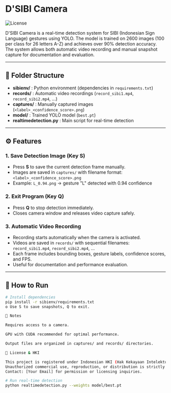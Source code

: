 # D'SIBI Camera

![License](https://img.shields.io/badge/License-MIT-yellow.svg)

D'SIBI Camera is a real-time detection system for SIBI (Indonesian Sign Language) gestures using YOLO. The model is trained on 2600 images (100 per class for 26 letters A-Z) and achieves over 90% detection accuracy. The system allows both automatic video recording and manual snapshot capture for documentation and evaluation.

---

## 📂 Folder Structure
- **sibienv/** : Python environment (dependencies in `requirements.txt`)  
- **records/** : Automatic video recordings (`record_sibi1.mp4`, `record_sibi2.mp4`, ...)  
- **captures/** : Manually captured images (`<label>_<confidence_score>.png`)  
- **model/** : Trained YOLO model (`best.pt`)  
- **realtimedetection.py** : Main script for real-time detection  

---

## ⚙️ Features

### 1. Save Detection Image (Key **S**)
- Press **S** to save the current detection frame manually.  
- Images are saved in `captures/` with filename format: `<label>_<confidence_score>.png`  
- Example: `L_0.94.png` → gesture "L" detected with 0.94 confidence  

### 2. Exit Program (Key **Q**)
- Press **Q** to stop detection immediately.  
- Closes camera window and releases video capture safely.  

### 3. Automatic Video Recording
- Recording starts automatically when the camera is activated.  
- Videos are saved in `records/` with sequential filenames:  
  `record_sibi1.mp4`, `record_sibi2.mp4`, ...  
- Each frame includes bounding boxes, gesture labels, confidence scores, and FPS.  
- Useful for documentation and performance evaluation.  

---

## 🚀 How to Run
```bash
# Install dependencies
pip install -r sibienv/requirements.txt
o Use S to save snapshots, Q to exit.

📝 Notes

Requires access to a camera.

GPU with CUDA recommended for optimal performance.

Output files are organized in captures/ and records/ directories.

📜 License & HKI

This project is registered under Indonesian HKI (Hak Kekayaan Intelektual).
Unauthorized commercial use, reproduction, or distribution is strictly prohibited.
Contact: [Your Email] for permission or licensing inquiries.

# Run real-time detection
python realtimedetection.py --weights model/best.pt

